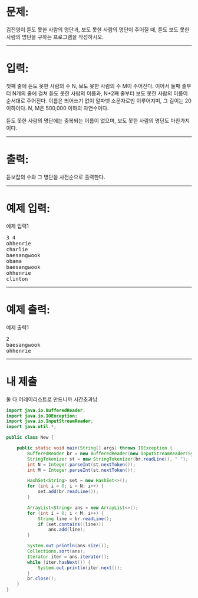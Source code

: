 # 문제: 
김진영이 듣도 못한 사람의 명단과, 보도 못한 사람의 명단이 주어질 때, 듣도 보도 못한 사람의 명단을 구하는 프로그램을 작성하시오.

---
# 입력: 
첫째 줄에 듣도 못한 사람의 수 N, 보도 못한 사람의 수 M이 주어진다. 이어서 둘째 줄부터 N개의 줄에 걸쳐 듣도 못한 사람의 이름과, N+2째 줄부터 보도 못한 사람의 이름이 순서대로 주어진다. 이름은 띄어쓰기 없이 알파벳 소문자로만 이루어지며, 그 길이는 20 이하이다. N, M은 500,000 이하의 자연수이다.

듣도 못한 사람의 명단에는 중복되는 이름이 없으며, 보도 못한 사람의 명단도 마찬가지이다.

---
# 출력: 
듣보잡의 수와 그 명단을 사전순으로 출력한다.

---
# 예제 입력:

예제 입력1
<pre>
3 4
ohhenrie
charlie
baesangwook
obama
baesangwook
ohhenrie
clinton
</pre>

---
# 예제 출력:

예제 출력1
<pre>
2
baesangwook
ohhenrie
</pre>

---
# 내 제출

둘 다 어레이리스트로 만드니까 시간초과남

~~~java
import java.io.BufferedReader;
import java.io.IOException;
import java.io.InputStreamReader;
import java.util.*;

public class New {

    public static void main(String[] args) throws IOException {
        BufferedReader br = new BufferedReader(new InputStreamReader(System.in));
        StringTokenizer st = new StringTokenizer(br.readLine(), " ");
        int N = Integer.parseInt(st.nextToken());
        int M = Integer.parseInt(st.nextToken());

        HashSet<String> set = new HashSet<>();
        for (int i = 0; i < N; i++) {
            set.add(br.readLine());
        }

        ArrayList<String> ans = new ArrayList<>();
        for (int i = 0; i < M; i++) {
            String line = br.readLine();
            if (set.contains((line)))
                ans.add(line);
        }

        System.out.println(ans.size());
        Collections.sort(ans);
        Iterator iter = ans.iterator();
        while (iter.hasNext()) {
            System.out.println(iter.next());
        }
        br.close();
    }
}
~~~
